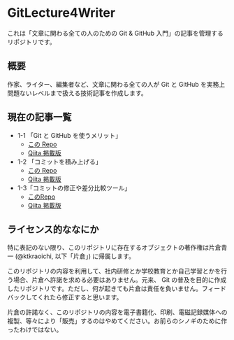 # GitLecture4Writer

これは「文章に関わる全ての人のための Git & GitHub 入門」の記事を管理するリポジトリです。

## 概要

作家、ライター、編集者など、文章に関わる全ての人が Git と GitHub を実務上問題ないレベルまで扱える技術記事を作成します。

## 現在の記事一覧

- 1-1 「Git と GitHub を使うメリット」
  - [この Repo](Chapter1/Chapter1_1.md)
  - [Qiita 掲載版](https://qiita.com/ktkraoichi/items/6b31644e4832882310d8)
- 1-2 「コミットを積み上げる」
  - [この Repo](Chapter1/Chapter1_2.md)
  - [Qiita 掲載版](https://qiita.com/ktkraoichi/items/1c60e7eba1ec9c570518)
- 1-3「コミットの修正や差分比較ツール」
  - [このRepo](Chapter1/Chapter1_3.md)
  - [Qiita 掲載版](https://qiita.com/ktkraoichi/items/270ff4d89bfe9e278a12)

## ライセンス的ななにか

特に表記のない限り、このリポジトリに存在するオブジェクトの著作権は片倉青一 (@ktkraoichi, 以下「片倉」) に帰属します。

このリポジトリの内容を利用して、社内研修とか学校教育とか自己学習とかを行う場合、片倉へ許諾を求める必要はありません。元来、 Git の普及を目的に作成したリポジトリです。ただし、何が起きても片倉は責任を負いません。フィードバックしてくれたら修正すると思います。

片倉の許諾なく、このリポジトリの内容を電子書籍化、印刷、電磁記録媒体への複製、等々により「販売」するのはやめてください。お前らのシノギのために作ったわけではない。
